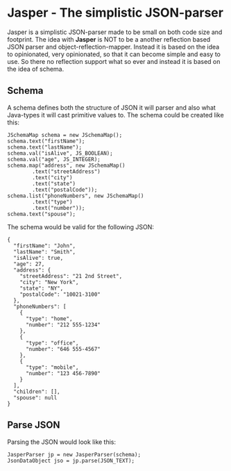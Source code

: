 # Jasper - The simplistic JSON-parser
Jasper is a simplistic JSON-parser made to be small on both code size and footprint. The idea with **Jasper** is NOT to be a another reflection based JSON parser and object-reflection-mapper. Instead it is based on the idea to opinionated, very opinionated, so that it can become simple and easy to use. So there no reflection support what so ever and instead it is based on the idea of schema.

## Schema
A schema defines both the structure of JSON it will parser and also what Java-types it will cast primitive values to. The schema could be created like this:
```
JSchemaMap schema = new JSchemaMap();
schema.text("firstName");
schema.text("lastName");
schema.val("isAlive", JS_BOOLEAN);
schema.val("age", JS_INTEGER);
schema.map("address", new JSchemaMap()
        .text("streetAddress")
        .text("city")
        .text("state")
        .text("postalCode"));
schema.list("phoneNumbers", new JSchemaMap()
        .text("type")
        .text("number"));
schema.text("spouse");
```
The schema would be valid for the following JSON:
```
{
  "firstName": "John",
  "lastName": "Smith",
  "isAlive": true,
  "age": 27,
  "address": {
    "streetAddress": "21 2nd Street",
    "city": "New York",
    "state": "NY",
    "postalCode": "10021-3100"
  },
  "phoneNumbers": [
    {
      "type": "home",
      "number": "212 555-1234"
    },
    {
      "type": "office",
      "number": "646 555-4567"
    },
    {
      "type": "mobile",
      "number": "123 456-7890"
    }
  ],
  "children": [],
  "spouse": null
}
```
## Parse JSON
Parsing the JSON would look like this:
```
JasperParser jp = new JasperParser(schema);
JsonDataObject jso = jp.parse(JSON_TEXT);
```